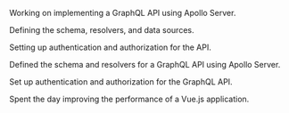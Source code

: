 Working on implementing a GraphQL API using Apollo Server.

Defining the schema, resolvers, and data sources.

Setting up authentication and authorization for the API.

Defined the schema and resolvers for a GraphQL API using Apollo Server.

Set up authentication and authorization for the GraphQL API.

Spent the day improving the performance of a Vue.js application.
